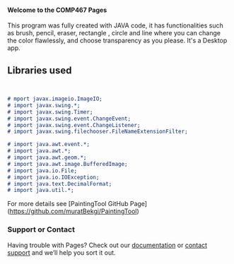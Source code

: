 #### Welcome to the COMP467 Pages

This program was fully created with JAVA code, it has functionalities such as brush, pencil, eraser, rectangle , circle and line where you can change the color flawlessly, and choose transparency as you please. It's a Desktop app.

## Libraries used


```markdown


# mport javax.imageio.ImageIO;
# import javax.swing.*;
# import javax.swing.Timer;
# import javax.swing.event.ChangeEvent;
# import javax.swing.event.ChangeListener;
# import javax.swing.filechooser.FileNameExtensionFilter;

# import java.awt.event.*;
# import java.awt.*;
# import java.awt.geom.*;
# import java.awt.image.BufferedImage;
# import java.io.File;
# import java.io.IOException;
# import java.text.DecimalFormat;
# import java.util.*;
```

For more details see [PaintingTool GitHub Page] (https://github.com/muratBekgi/PaintingTool)

### Support or Contact

Having trouble with Pages? Check out our [documentation](https://docs.github.com/categories/github-pages-basics/) or [contact support](https://github.com/contact) and we’ll help you sort it out.

